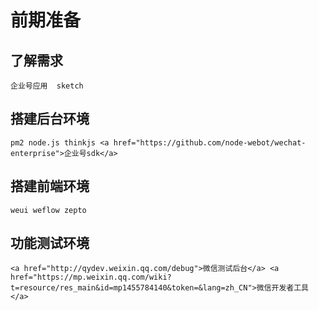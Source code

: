 # 前期准备

## 了解需求 

    企业号应用  sketch

## 搭建后台环境
    
    pm2 node.js thinkjs <a href="https://github.com/node-webot/wechat-enterprise">企业号sdk</a>

## 搭建前端环境
    
    weui weflow zepto

## 功能测试环境
    
    <a href="http://qydev.weixin.qq.com/debug">微信测试后台</a> <a href="https://mp.weixin.qq.com/wiki?t=resource/res_main&id=mp1455784140&token=&lang=zh_CN">微信开发者工具</a>
